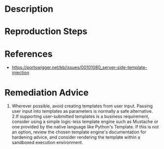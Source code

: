 # Description


# Reproduction Steps


# References

- https://portswigger.net/kb/issues/00101080_server-side-template-injection


# Remediation Advice

1. Wherever possible, avoid creating templates from user input. Passing user input into templates as parameters is normally a safe alternative.
2.If supporting user-submitted templates is a business requirement, consider using a simple logic-less template engine such as Mustache or one provided by the native language like Python's Template. If this is not an option, review the chosen template engine's documentation for hardening advice, and consider rendering the template within a sandboxed execution environment.